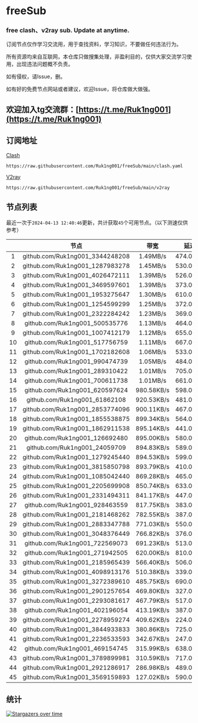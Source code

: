 # freeSub
### free clash、v2ray sub. Update at anytime.

订阅节点仅作学习交流用，用于查找资料，学习知识，不要做任何违法行为。

所有资源均来自互联网，本仓库只做搜集处理，非盈利目的，仅供大家交流学习使用，出现违法问题概不负责。

如有侵权，请Issue，删。

如有好的免费节点网站或者建议，欢迎Issue，将仓库做大做强。

## 欢迎加入tg交流群：[https://t.me/Ruk1ng001](https://t.me/Ruk1ng001)

## 订阅地址
[Clash](https://raw.githubusercontent.com/Ruk1ng001/freeSub/main/clash.yaml)
```
https://raw.githubusercontent.com/Ruk1ng001/freeSub/main/clash.yaml
```
[V2ray](https://raw.githubusercontent.com/Ruk1ng001/freeSub/main/v2ray)
```
https://raw.githubusercontent.com/Ruk1ng001/freeSub/main/v2ray
```

## 节点列表

最近一次于`2024-04-13 12:40:46`更新，共计获取`45`个可用节点。（以下测速仅供参考）

|  | 节点 | 带宽 | 延迟 |
|:-:|:--:|:--:|:--:|
 | 1 | github.com/Ruk1ng001_3344248208 | 1.49MB/s | 474.00ms |
 | 2 | github.com/Ruk1ng001_1287983278 | 1.45MB/s | 530.00ms |
 | 3 | github.com/Ruk1ng001_4026472111 | 1.39MB/s | 526.00ms |
 | 4 | github.com/Ruk1ng001_3469597601 | 1.39MB/s | 373.00ms |
 | 5 | github.com/Ruk1ng001_1953275647 | 1.30MB/s | 610.00ms |
 | 6 | github.com/Ruk1ng001_1254599299 | 1.25MB/s | 372.00ms |
 | 7 | github.com/Ruk1ng001_2322284242 | 1.23MB/s | 369.00ms |
 | 8 | github.com/Ruk1ng001_500535776 | 1.13MB/s | 464.00ms |
 | 9 | github.com/Ruk1ng001_1007412179 | 1.12MB/s | 655.00ms |
 | 10 | github.com/Ruk1ng001_517756759 | 1.11MB/s | 667.00ms |
 | 11 | github.com/Ruk1ng001_1702182608 | 1.06MB/s | 533.00ms |
 | 12 | github.com/Ruk1ng001_990474739 | 1.05MB/s | 484.00ms |
 | 13 | github.com/Ruk1ng001_289310422 | 1.01MB/s | 705.00ms |
 | 14 | github.com/Ruk1ng001_700611738 | 1.01MB/s | 661.00ms |
 | 15 | github.com/Ruk1ng001_620597624 | 980.58KB/s | 598.00ms |
 | 16 | github.com/Ruk1ng001_61862108 | 920.53KB/s | 481.00ms |
 | 17 | github.com/Ruk1ng001_2853774096 | 900.11KB/s | 467.00ms |
 | 18 | github.com/Ruk1ng001_1855538875 | 899.34KB/s | 564.00ms |
 | 19 | github.com/Ruk1ng001_1862911538 | 895.14KB/s | 441.00ms |
 | 20 | github.com/Ruk1ng001_126692480 | 895.00KB/s | 580.00ms |
 | 21 | github.com/Ruk1ng001_24059709 | 894.83KB/s | 589.00ms |
 | 22 | github.com/Ruk1ng001_1279245440 | 894.53KB/s | 599.00ms |
 | 23 | github.com/Ruk1ng001_3815850798 | 893.79KB/s | 410.00ms |
 | 24 | github.com/Ruk1ng001_1085042440 | 869.28KB/s | 465.00ms |
 | 25 | github.com/Ruk1ng001_2205699908 | 850.74KB/s | 633.00ms |
 | 26 | github.com/Ruk1ng001_2331494311 | 841.17KB/s | 447.00ms |
 | 27 | github.com/Ruk1ng001_928463559 | 817.75KB/s | 383.00ms |
 | 28 | github.com/Ruk1ng001_2181468262 | 782.55KB/s | 387.00ms |
 | 29 | github.com/Ruk1ng001_2883347788 | 771.03KB/s | 550.00ms |
 | 30 | github.com/Ruk1ng001_3048376449 | 766.82KB/s | 376.00ms |
 | 31 | github.com/Ruk1ng001_722569073 | 691.23KB/s | 513.00ms |
 | 32 | github.com/Ruk1ng001_271942505 | 620.00KB/s | 810.00ms |
 | 33 | github.com/Ruk1ng001_2185965439 | 566.40KB/s | 506.00ms |
 | 34 | github.com/Ruk1ng001_4098913176 | 510.38KB/s | 339.00ms |
 | 35 | github.com/Ruk1ng001_3272389610 | 485.75KB/s | 690.00ms |
 | 36 | github.com/Ruk1ng001_2901257654 | 469.80KB/s | 327.00ms |
 | 37 | github.com/Ruk1ng001_2293081617 | 467.79KB/s | 517.00ms |
 | 38 | github.com/Ruk1ng001_402196054 | 413.19KB/s | 387.00ms |
 | 39 | github.com/Ruk1ng001_2278959274 | 409.62KB/s | 224.00ms |
 | 40 | github.com/Ruk1ng001_3844933833 | 380.86KB/s | 725.00ms |
 | 41 | github.com/Ruk1ng001_2236533593 | 342.67KB/s | 247.00ms |
 | 42 | github.com/Ruk1ng001_469154745 | 315.99KB/s | 638.00ms |
 | 43 | github.com/Ruk1ng001_3789899981 | 310.59KB/s | 717.00ms |
 | 44 | github.com/Ruk1ng001_2921286917 | 286.98KB/s | 489.00ms |
 | 45 | github.com/Ruk1ng001_3569159893 | 127.02KB/s | 590.00ms |


## 统计

[![Stargazers over time](https://starchart.cc/Ruk1ng001/freeSub.svg)](https://starchart.cc/Ruk1ng001/freeSub)
